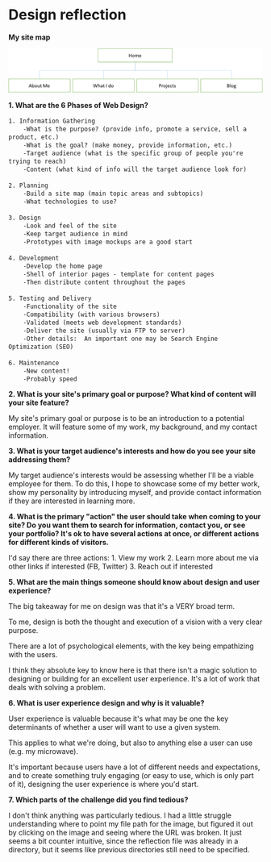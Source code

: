 # Design reflection

**My site map**  

![Alt Text](/week-2/imgs/site-map.png)

**1. What are the 6 Phases of Web Design?** 

	1. Information Gathering
		-What is the purpose? (provide info, promote a service, sell a product, etc.)
		-What is the goal? (make money, provide information, etc.)
		-Target audience (what is the specific group of people you're trying to reach)
		-Content (what kind of info will the target audience look for)

	2. Planning
		-Build a site map (main topic areas and subtopics)
		-What technologies to use?

	3. Design
		-Look and feel of the site
		-Keep target audience in mind
		-Prototypes with image mockups are a good start

	4. Development
		-Develop the home page
		-Shell of interior pages - template for content pages
		-Then distribute content throughout the pages

	5. Testing and Delivery
		-Functionality of the site
		-Compatibility (with various browsers)
		-Validated (meets web development standards)
		-Deliver the site (usually via FTP to server)
		-Other details:  An important one may be Search Engine Optimization (SEO)

	6. Maintenance
		-New content!
		-Probably speed

**2. What is your site's primary goal or purpose? What kind of content will your site feature?**

My site's primary goal or purpose is to be an introduction to a potential employer. 
It will feature some of my work, my background, and my contact information. 

**3. What is your target audience's interests and how do you see your site addressing them?** 

My target audience's interests would be assessing whether I'll be a viable employee for them.
To do this, I hope to showcase some of my better work, show my personality by introducing myself, and provide contact information if they are interested in learning more. 

**4. What is the primary "action" the user should take when coming to your site? Do you want them to search for information, contact you, or see your portfolio? It's ok to have several actions at once, or different actions for different kinds of visitors.**

I'd say there are three actions:
	1. View my work
	2. Learn more about me via other links if interested (FB, Twitter)
	3. Reach out if interested

**5. What are the main things someone should know about design and user experience?**

The big takeaway for me on design was that it's a VERY broad term.  

To me, design is both the thought and execution of a vision with a very clear purpose. 

There are a lot of psychological elements, with the key being empathizing with the users.

I think they absolute key to know here is that there isn't a magic solution to designing or building for an excellent user experience. It's a lot of work that deals with solving a problem. 

**6. What is user experience design and why is it valuable?**

User experience is valuable because it's what may be one the key determinants of whether a user will want to use a given system.

This applies to what we're doing, but also to anything else a user can use (e.g. my microwave).

It's important because users have a lot of different needs and expectations, and to create something truly engaging (or easy to use, which is only part of it), designing the user experience is where you'd start.

**7. Which parts of the challenge did you find tedious?**

I don't think anything was particularly tedious. I had a little struggle understanding where to point my file path for the image, but figured it out by clicking on the image and seeing where the URL was broken. It just seems a bit counter intuitive, since the reflection file was already in a directory, but it seems like previous directories still need to be specified. 